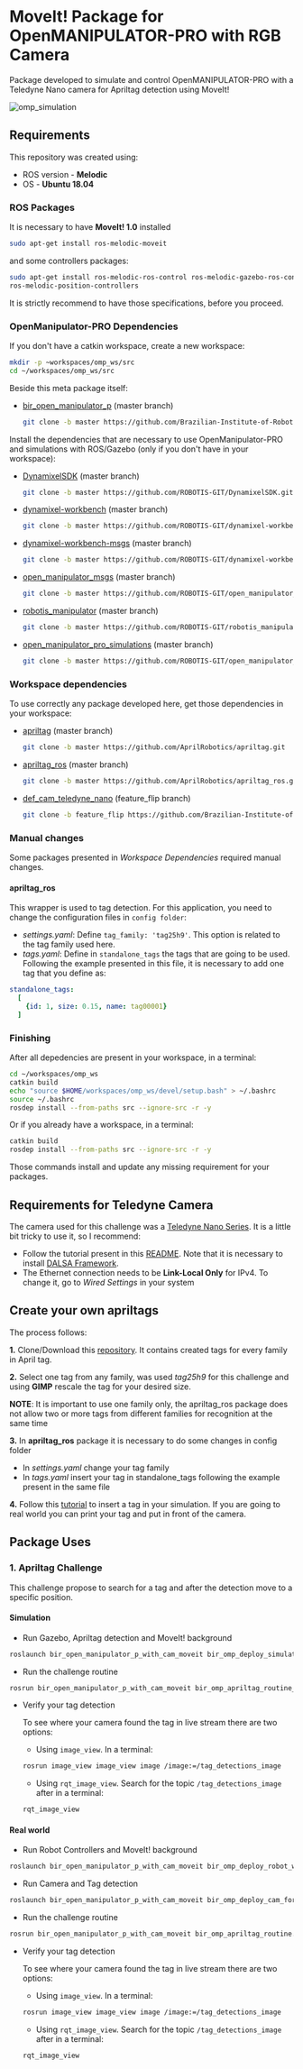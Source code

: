 # MoveIt! Package for OpenMANIPULATOR-PRO with RGB Camera

Package developed to simulate and control OpenMANIPULATOR-PRO with a Teledyne Nano camera for Apriltag detection using MoveIt!

![omp_simulation](https://user-images.githubusercontent.com/32513366/71183468-cc662700-2256-11ea-9dc7-70dee951ed8a.png)

## **Requirements**

This repository was created using:
- ROS version - **Melodic**
- OS - **Ubuntu 18.04**

### ROS Packages
It is necessary to have **MoveIt! 1.0** installed

```sh    
sudo apt-get install ros-melodic-moveit
```
and some controllers packages:
```sh
sudo apt-get install ros-melodic-ros-control ros-melodic-gazebo-ros-control ros-melodic-controller-manager ros-melodic-joint-trajectory-controller ros-melodic-joint-state-controller
ros-melodic-position-controllers
```
It is strictly recommend to have those specifications, before you proceed.

### OpenManipulator-PRO Dependencies
If you don't have a catkin workspace, create a new workspace:
```sh
mkdir -p ~workspaces/omp_ws/src
cd ~/workspaces/omp_ws/src
```
Beside this meta package itself:
- [bir_open_manipulator_p](https://github.com/Brazilian-Institute-of-Robotics/bir_open_manipulator_p.git) (master branch)
    ```sh
    git clone -b master https://github.com/Brazilian-Institute-of-Robotics/bir_open_manipulator_p.git
    ```
Install the dependencies that are necessary to use OpenManipulator-PRO and simulations with ROS/Gazebo (only if you don't have in your workspace):
- [DynamixelSDK](https://github.com/ROBOTIS-GIT/DynamixelSDK) (master branch)
    ```sh
    git clone -b master https://github.com/ROBOTIS-GIT/DynamixelSDK.git
    ```

- [dynamixel-workbench](https://github.com/ROBOTIS-GIT/dynamixel-workbench) (master branch)
    ```sh
    git clone -b master https://github.com/ROBOTIS-GIT/dynamixel-workbench.git
    ```

- [dynamixel-workbench-msgs](https://github.com/ROBOTIS-GIT/dynamixel-workbench-msgs) (master branch)
    ```sh
    git clone -b master https://github.com/ROBOTIS-GIT/dynamixel-workbench-msgs.git
    ```

- [open_manipulator_msgs](https://github.com/ROBOTIS-GIT/open_manipulator_msgs) (master branch)
    ```sh
    git clone -b master https://github.com/ROBOTIS-GIT/open_manipulator_msgs.git
    ```

- [robotis_manipulator](https://github.com/ROBOTIS-GIT/robotis_manipulator) (master branch)
    ```sh
    git clone -b master https://github.com/ROBOTIS-GIT/robotis_manipulator.git
    ```
- [open_manipulator_pro_simulations](https://github.com/ROBOTIS-GIT/open_manipulator_pro_simulations) (master branch)
  ``` sh
  git clone -b master https://github.com/ROBOTIS-GIT/open_manipulator_p_simulations.git
  ```

### Workspace dependencies
To use correctly any package developed here, get those dependencies in your workspace:
- [apriltag](https://github.com/AprilRobotics/apriltag) (master branch)
    ```sh
    git clone -b master https://github.com/AprilRobotics/apriltag.git
    ```
- [apriltag_ros](https://github.com/AprilRobotics/apriltag) (master branch)
    ```sh
    git clone -b master https://github.com/AprilRobotics/apriltag_ros.git
    ```
- [def_cam_teledyne_nano](https://github.com/Brazilian-Institute-of-Robotics/def_cam_teledyne_nano) (feature_flip branch)
    ```sh
    git clone -b feature_flip https://github.com/Brazilian-Institute-of-Robotics/def_cam_teledyne_nano.git
    ```

### Manual changes
Some packages presented in *Workspace Dependencies* required manual changes.

#### apriltag_ros
This wrapper is used to tag detection. For this application, you need to change the configuration files in ```config folder```:
- *settings.yaml*: Define ```tag_family: 'tag25h9'```. This option is related to the tag family used here.
- *tags.yaml*: Define in ```standalone_tags``` the tags that are going to be used. Following the example presented in this file, it is necessary to add one tag that you define as:
```yaml
standalone_tags:
  [
    {id: 1, size: 0.15, name: tag00001}
  ]
```

### Finishing
After all depedencies are present in your workspace, in a terminal:
```sh
cd ~/workspaces/omp_ws
catkin build
echo "source $HOME/workspaces/omp_ws/devel/setup.bash" > ~/.bashrc
source ~/.bashrc
rosdep install --from-paths src --ignore-src -r -y
```
Or if you already have a workspace, in a terminal:
```sh
catkin build
rosdep install --from-paths src --ignore-src -r -y
```
Those commands install and update any missing requirement for your packages.

## **Requirements for Teledyne Camera**
The camera used for this challenge was a [Teledyne Nano Series](https://www.teledynedalsa.com/en/products/imaging/cameras/genie-nano-family/). It is a little bit tricky to use it, so I recommend:
- Follow the tutorial present in this [README](https://github.com/Brazilian-Institute-of-Robotics/def_cam_teledyne_nano). Note that it is necessary to install [DALSA Framework](https://www.teledynedalsa.com/en/products/imaging/vision-software/linux-gige-v-framework/).
- The Ethernet connection needs to be **Link-Local Only** for IPv4. To change it, go to *Wired Settings* in your system

## **Create your own apriltags**
The process follows:

**1.** Clone/Download this [repository](https://github.com/AprilRobotics/apriltag-imgs). It contains created tags for every family in April tag. 

**2.** Select one tag from any family, was used *tag25h9* for this challenge and using **GIMP** rescale the tag for your desired size.

**NOTE**: It is important to use one family only, the apriltag_ros package does not allow two or more tags from different families for recognition at the same time

**3.** In **apriltag_ros** package it is necessary to do some changes in config folder
- In *settings.yaml* change your tag family
- In *tags.yaml* insert your tag in standalone_tags following the example present in the same file

**4.** Follow this [tutorial](https://www.youtube.com/watch?v=WDhIaVOUwsk) to insert a tag in your simulation. If you are going to real world you can print your tag and put in front of the camera.

## **Package Uses**
### **1. Apriltag Challenge**
This challenge propose to search for a tag and after the detection move to a specific position.

#### Simulation
- Run Gazebo, Apriltag detection and MoveIt! background
```sh
roslaunch bir_open_manipulator_p_with_cam_moveit bir_omp_deploy_simulation_for_apriltag_detection.launch
```
- Run the challenge routine
```sh
rosrun bir_open_manipulator_p_with_cam_moveit bir_omp_apriltag_routine_simulation.py 
```
- Verify your tag detection

    To see where your camera found the tag in live stream there are two options:
    - Using ```image_view```. In a terminal:
    ```sh
    rosrun image_view image_view image /image:=/tag_detections_image
    ```
    - Using ```rqt_image_view```. Search for the topic ```/tag_detections_image``` after in a terminal:
    ```sh
    rqt_image_view
    ```

#### **Real world**
- Run Robot Controllers and MoveIt! background
```sh
roslaunch bir_open_manipulator_p_with_cam_moveit bir_omp_deploy_robot_with_moveit.launch
```
- Run Camera and Tag detection
```sh
roslaunch bir_open_manipulator_p_with_cam_moveit bir_omp_deploy_cam_for_apriltag_detection.launch
```

- Run the challenge routine
```sh
rosrun bir_open_manipulator_p_with_cam_moveit bir_omp_apriltag_routine.py 
```

- Verify your tag detection

    To see where your camera found the tag in live stream there are two options:
    - Using ```image_view```. In a terminal:
    ```sh
    rosrun image_view image_view image /image:=/tag_detections_image
    ```
    - Using ```rqt_image_view```. Search for the topic ```/tag_detections_image``` after in a terminal:
    ```sh
    rqt_image_view
    ```

